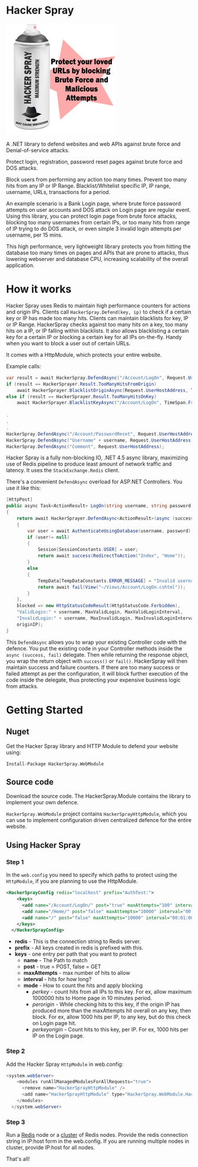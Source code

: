 # Hacker Spray

![HackerSprayLogo.png](docs/HackerSprayLogo.png) 

A .NET library to defend websites and web APIs against brute force and Denial-of-service attacks. 

Protect login, registration, password reset pages against brute force and DOS attacks. 

Block users from performing any action too many times. Prevent too many hits from any IP or IP Range. Blacklist/Whitelist specific IP, IP range, username, URLs, transactions for a period.

An example scenario is a Bank Login page, where brute force password attempts on user accounts and DOS attack on Login page are regular event. 
Using this library, you can protect login page from brute force attacks, blocking too many usernames from certain IPs, 
or too many hits from range of IP trying to do DOS attack, 
or even simple 3 invalid login attempts per username, per 15 mins. 

This high performance, very lightweight library protects you from hitting the database too many times on pages and APIs that are prone to attacks, thus lowering webserver and database CPU, increasing scalability of the overall application.

# How it works

Hacker Spray uses Redis to maintain high performance counters for actions and origin IPs. 
Clients call ``HackerSpray.Defend(key, ip)`` to check if a certain key or IP has made too many hits. 
Clients can maintain blacklists for key, IP or IP Range. 
HackerSpray checks against too many hits on a key, too many hits on a IP, or IP falling within blacklists. 
It also allows blacklisting a certain key for a certain IP or blocking a certain key for all IPs on-the-fly. 
Handy when you want to block a user out of certain URLs. 

It comes with a HttpModule, which protects your entire website. 

Example calls:

```c#
var result = await HackerSpray.DefendAsync("/Account/LogOn", Request.UserHostAddress);
if (result == HackerSprayer.Result.TooManyHitsFromOrigin)
    await HackerSprayer.BlacklistOriginAsync(Request.UserHostAddress, TimeSpan.FromMinutes(10));
else if (result == HackerSprayer.Result.TooManyHitsOnKey)
    await HackerSprayer.BlacklistKeyAsync("/Account/LogOn", TimeSpan.FromMinutes(10));

.
.
.
HackerSpray.DefendAsync("/Account/PasswordReset", Request.UserHostAddress, TimeSpan.FromMinutes(5), 100);
HackerSpray.DefendAsync("Username" + username, Request.UserHostAddress);
HackerSpray.DefendAsync("Comment", Request.UserHostAddress);
```

Hacker Spray is a fully non-blocking IO, .NET 4.5 async library, maximizing use of Redis pipeline to produce least amount of network traffic and latency. It uses the ``StackExchange.Redis`` client.

There's a convenient ``DefendAsync`` overload for ASP.NET Controllers. You use it like this:

```c#
[HttpPost]
public async Task<ActionResult> LogOn(string username, string password)
{   
    return await HackerSprayer.DefendAsync<ActionResult>(async (success, fail) =>
    {
        var user = await AuthenticateUsingDatabase(username, password);
        if (user!= null)
        {
            Session[SessionConstants.USER] = user;
            return await success(RedirectToAction("Index", "Home"));
        }
        else
        {
            TempData[TempDataConstants.ERROR_MESSAGE] = "Invalid username or password";
            return await fail(View("~/Views/Account/LogOn.cshtml"));
        }
    },
    blocked => new HttpStatusCodeResult(HttpStatusCode.Forbidden),
    "ValidLogin:" + username, MaxValidLogin, MaxValidLoginInterval,
    "InvalidLogin:" + username, MaxInvalidLogin, MaxInvalidLoginInterval,
    originIP);           
}
```

This ``DefendAsync`` allows you to wrap your existing Controller code with the defence. 
You put the existing code in your Controller methods inside the ``async (success, fail)`` delegate.
Then while returning the response object, you wrap the return object with ``success()`` or ``fail()``. 
HackerSpray will then maintain success and failure counters. 
If there are too many success or failed attempt as per the configuration, it will block further execution 
of the code inside the delegate, thus protecting your expensive business logic from attacks. 

# Getting Started
## Nuget
Get the Hacker Spray library and HTTP Module to defend your website using:

    Install-Package HackerSpray.WebModule

## Source code
Download the source code. The HackerSpray.Module contains the library to implement your own defence. 

``HackerSpray.WebModule`` project contains ``HackerSprayHttpModule``, which you can use to implement configuration driven centralized defence for the entire website.

## Using Hacker Spray
### Step 1
In the ``web.config`` you need to specify which paths to protect using the ``HttpModule``, if you are planning to use the HttpModule. 

```xml
<HackerSprayConfig redis="localhost" prefix="AuthTest:">
    <keys>
      <add name="/Account/LogOn/" post="true" maxAttempts="100" interval="00:10:00" mode="perkeyperorigin" />
      <add name="/Home/" post="false" maxAttempts="10000" interval="00:01:00" mode="perorigin" />
      <add name="/" post="false" maxAttempts="10000" interval="00:01:00" mode="perorigin" />
    </keys>
  </HackerSprayConfig>
```
 - **redis** - This is the connection string to Redis server.
 - **prefix** - All keys created in redis is prefixed with this.
 - **keys** - one entry per path that you want to protect
    - **name** - The Path to match
    - **post** - true = POST, false = GET
    - **maxAttempts** - max number of hits to allow
    - **interval** - hits for how long?
    - **mode** - How to count the hits and apply blocking
      - _perkey_ - count hits from all IPs to this key. For ex, allow maximum 1000000 hits to Home page in 10 minutes period.
      - _perorigin_ - While checking hits to this key, if the origin IP has produced more than the maxAttempts hit overall on any key, then block. For ex, allow 1000 hits per IP, to any key, but do this check on Login page hit.
      - _perkeyorigin_ - Count hits to this key, per IP. For ex, 1000 hits per IP on the Login page. 

### Step 2
Add the Hacker Spray ``HttpModule`` in web.config:

```c#
<system.webServer>    
    <modules runAllManagedModulesForAllRequests="true">
      <remove name="HackerSprayHttpModule" />
      <add name="HackerSprayHttpModule" type="HackerSpray.WebModule.HackerSprayHttpModule" />
    </modules>    
  </system.webServer>
```

### Step 3

Run a [Redis](http://redis.io/) node or a [cluster](http://redis.io/topics/cluster-tutorial) of Redis nodes. Provide the redis connection string in IP:host form in the web.config. If you are running multiple nodes in cluster, provide IP:host for all nodes. 

That's all!
